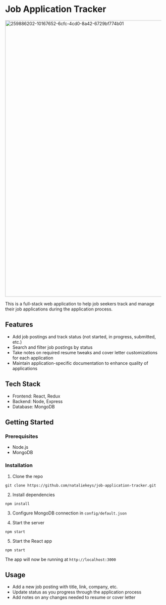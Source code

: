 
# Job Application Tracker

<img width="889" alt="259886202-10167652-6cfc-4cd0-8a42-6729bf774b01" src="https://github.com/nataliekeys/job-application-tracker/assets/71570112/ff4d5ccb-7056-45a5-8de0-c8d3e4755b46">


This is a full-stack web application to help job seekers track and manage their job applications during the application process. 

## Features

- Add job postings and track status (not started, in progress, submitted, etc.)
- Search and filter job postings by status 
- Take notes on required resume tweaks and cover letter customizations for each application
- Maintain application-specific documentation to enhance quality of applications

## Tech Stack

- Frontend: React, Redux
- Backend: Node, Express 
- Database: MongoDB

## Getting Started

### Prerequisites

- Node.js
- MongoDB

### Installation

1. Clone the repo
```
git clone https://github.com/nataliekeys/job-application-tracker.git
```

2. Install dependencies
```
npm install
```

3. Configure MongoDB connection in `config/default.json`

4. Start the server
```
npm start
```

5. Start the React app
```
npm start
```

The app will now be running at `http://localhost:3000`

## Usage

- Add a new job posting with title, link, company, etc.
- Update status as you progress through the application process
- Add notes on any changes needed to resume or cover letter
